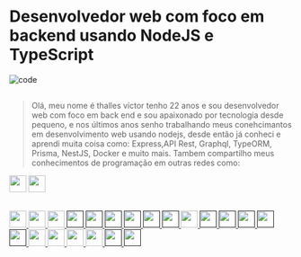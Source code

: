 <div>
  <h1 style="">Desenvolvedor web com foco em backend usando NodeJS e TypeScript</h1>

  ![code](https://media.tenor.com/2uyENRmiUt0AAAAC/coding.gif)

  ##

  > <p>Olá, meu nome é thalles víctor tenho 22 anos e sou desenvolvedor web com foco em back end e sou apaixonado por tecnologia desde pequeno, e nos últimos anos senho trabalhando meus conehcimantos em desenvolvimento web usando nodejs, desde então já conheci e aprendi muita coisa como: Express,API Rest, Graphql, TypeORM, Prisma, NestJS, Docker e muito mais. Tambem compartilho meus conhecimentos de programação em outras redes como: 
  </p>

  <img height="30" src="https://img.shields.io/badge/LinkedIn-0077B5?style=for-the-badge&logo=linkedin&logoColor=white" />
  <img height="30" src="https://img.shields.io/badge/YouTube-FF0000?style=for-the-badge&logo=youtube&logoColor=white" />

  ##
  
  <a href="https://www.typescriptlang.org/">
    <img height="30" src="https://img.shields.io/badge/JavaScript-F7DF1E?style=for-the-badge&logo=javascript&logoColor=black"/>
  </a>

  <a href="https://www.typescriptlang.org/">
    <img height="30" src="https://img.shields.io/badge/TypeScript-007ACC?style=for-the-badge&logo=typescript&logoColor=white"/>
  </a>

  <a href="https://www.typescriptlang.org/">
    <img height="30" src="https://img.shields.io/badge/Node.js-43853D?style=for-the-badge&logo=node.js&logoColor=white"/>
  </a>
  
  <a href="">
    <img height="30" src="https://img.shields.io/badge/-TypeGraphQL-%23C04392?style=for-the-badge"
  </a>

  <a href="">
    <img height="30" src="https://img.shields.io/badge/express.js-%23404d59.svg?style=for-the-badge&logo=express&logoColor=%2361DAFB"
  </a>

  <a href="">
    <img height="30" src="https://img.shields.io/badge/-ApolloGraphQL-311C87?style=for-the-badge&logo=apollo-graphql"
  </a>

  <a href="">
    <img height="30" src="https://img.shields.io/badge/-TypeGraphQL-%23C04392?style=for-the-badge)"
  </a>

  <a href="">
    <img height="30" src="https://img.shields.io/badge/Apache%20Kafka-000?style=for-the-badge&logo=apachekafka"
  </a>

  <a href="">
    <img height="30" src="https://img.shields.io/badge/-jest-%23C21325?style=for-the-badge&logo=jest&logoColor=white"
  </a>

  <a href="https://www.typescriptlang.org/">
    <img height="30" src="https://img.shields.io/badge/nestjs-%23E0234E.svg?style=for-the-badge&logo=nestjs&logoColor=white"/>
  </a>
  
  <a href="">
    <img height="30" src="https://img.shields.io/badge/JWT-black?style=for-the-badge&logo=JSON%20web%20tokens"
  </a>

  <a href="">
    <img height="30" src="https://img.shields.io/badge/Insomnia-black?style=for-the-badge&logo=insomnia&logoColor=5849BE"
  </a>

  <a href="">
    <img height="30" src="https://img.shields.io/badge/Prisma-3982CE?style=for-the-badge&logo=Prisma&logoColor=white"
  </a>

  <a href="">
    <img height="30" src="https://img.shields.io/badge/docker-%230db7ed.svg?style=for-the-badge&logo=docker&logoColor=white"
  </a>

  <a href="">
    <img height="30" src="https://img.shields.io/badge/-Swagger-%23Clojure?style=for-the-badge&logo=swagger&logoColor=white"
  </a>
  
  <a href="https://www.typescriptlang.org/">
    <img height="30" src="https://img.shields.io/badge/MySQL-00000F?style=for-the-badge&logo=mysql&logoColor=white"/>
  </a>

  <a href="https://www.typescriptlang.org/">
    <img height="30" src="https://img.shields.io/badge/PostgreSQL-316192?style=for-the-badge&logo=postgresql&logoColor=white"/>
  </a>

  <a href="https://www.typescriptlang.org/">
    <img height="30" src="https://img.shields.io/badge/React-20232A?style=for-the-badge&logo=react&logoColor=61DAFB"/>
  </a>

  <a href="https://www.typescriptlang.org/">
    <img height="30" src="https://img.shields.io/badge/HTML-239120?style=for-the-badge&logo=html5&logoColor=white"/>
  </a>

  <a href="">
    <img height="30" src="https://img.shields.io/badge/vite-%23646CFF.svg?style=for-the-badge&logo=vite&logoColor=white"
  </a>

  <a href="">
    <img height="30" src="https://img.shields.io/badge/git-%23F05033.svg?style=for-the-badge&logo=git&logoColor=white"
  </a>
